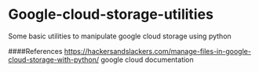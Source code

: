 # Google-cloud-storage-utilities
Some basic utilities to manipulate google cloud storage using python

####References
https://hackersandslackers.com/manage-files-in-google-cloud-storage-with-python/
google cloud documentation
